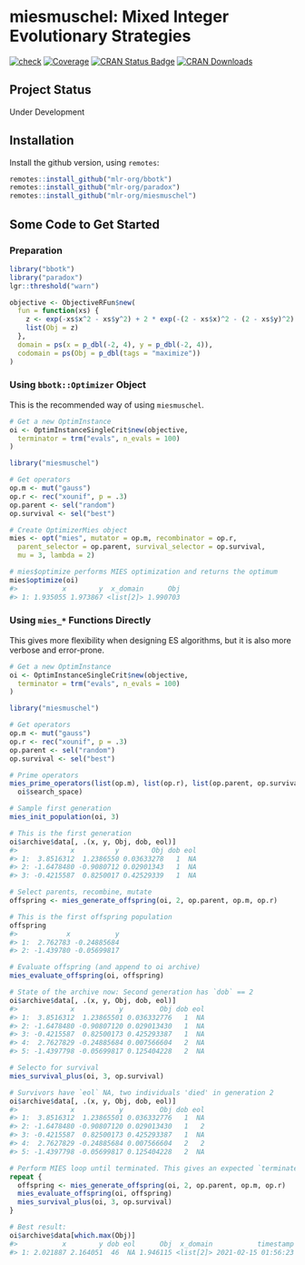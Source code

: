 
# miesmuschel: Mixed Integer Evolutionary Strategies

[![check](https://github.com/mlr-org/miesmuschel/actions/workflows/check.yml/badge.svg)](https://github.com/mlr-org/miesmuschel/actions/workflows/check.yml)
[![Coverage](https://codecov.io/github/mlr-org/miesmuschel/branch/master/graphs/badge.svg)](https://codecov.io/github/mlr-org/miesmuschel)
[![CRAN Status Badge](https://www.r-pkg.org/badges/version/miesmuschel)](https://CRAN.R-project.org/package=miesmuschel)
[![CRAN Downloads](https://cranlogs.r-pkg.org/badges/miesmuschel)](https://CRAN.R-project.org/package=miesmuschel)

## Project Status

Under Development

## Installation

Install the github version, using `remotes`:

```r
remotes::install_github("mlr-org/bbotk")
remotes::install_github("mlr-org/paradox")
remotes::install_github("mlr-org/miesmuschel")
```

## Some Code to Get Started

### Preparation

```r
library("bbotk")
library("paradox")
lgr::threshold("warn")

objective <- ObjectiveRFun$new(
  fun = function(xs) {
    z <- exp(-xs$x^2 - xs$y^2) + 2 * exp(-(2 - xs$x)^2 - (2 - xs$y)^2)
    list(Obj = z)
  },
  domain = ps(x = p_dbl(-2, 4), y = p_dbl(-2, 4)),
  codomain = ps(Obj = p_dbl(tags = "maximize"))
)
```

### Using `bbotk::Optimizer` Object

This is the recommended way of using `miesmuschel`.

```r
# Get a new OptimInstance
oi <- OptimInstanceSingleCrit$new(objective,
  terminator = trm("evals", n_evals = 100)
)

library("miesmuschel")

# Get operators
op.m <- mut("gauss")
op.r <- rec("xounif", p = .3)
op.parent <- sel("random")
op.survival <- sel("best")

# Create OptimizerMies object
mies <- opt("mies", mutator = op.m, recombinator = op.r,
  parent_selector = op.parent, survival_selector = op.survival,
  mu = 3, lambda = 2)

# mies$optimize performs MIES optimization and returns the optimum
mies$optimize(oi)
#>           x        y  x_domain      Obj
#> 1: 1.935055 1.973867 <list[2]> 1.990703
```

### Using `mies_*` Functions Directly

This gives more flexibility when designing ES algorithms, but it is also more verbose and error-prone.

```r
# Get a new OptimInstance
oi <- OptimInstanceSingleCrit$new(objective,
  terminator = trm("evals", n_evals = 100)
)

library("miesmuschel")

# Get operators
op.m <- mut("gauss")
op.r <- rec("xounif", p = .3)
op.parent <- sel("random")
op.survival <- sel("best")

# Prime operators
mies_prime_operators(list(op.m), list(op.r), list(op.parent, op.survival),
  oi$search_space)

# Sample first generation
mies_init_population(oi, 3)

# This is the first generation
oi$archive$data[, .(x, y, Obj, dob, eol)]
#>             x          y        Obj dob eol
#> 1:  3.8516312  1.2386550 0.03633278   1  NA
#> 2: -1.6478480 -0.9080712 0.02901343   1  NA
#> 3: -0.4215587  0.8250017 0.42529339   1  NA

# Select parents, recombine, mutate
offspring <- mies_generate_offspring(oi, 2, op.parent, op.m, op.r)

# This is the first offspring population
offspring
#>            x           y
#> 1:  2.762783 -0.24885684
#> 2: -1.439780 -0.05699817

# Evaluate offspring (and append to oi archive)
mies_evaluate_offspring(oi, offspring)

# State of the archive now: Second generation has `dob` == 2 
oi$archive$data[, .(x, y, Obj, dob, eol)]
#>             x           y         Obj dob eol
#> 1:  3.8516312  1.23865501 0.036332776   1  NA
#> 2: -1.6478480 -0.90807120 0.029013430   1  NA
#> 3: -0.4215587  0.82500173 0.425293387   1  NA
#> 4:  2.7627829 -0.24885684 0.007566604   2  NA
#> 5: -1.4397798 -0.05699817 0.125404228   2  NA

# Selecto for survival
mies_survival_plus(oi, 3, op.survival)

# Survivors have `eol` NA, two individuals 'died' in generation 2
oi$archive$data[, .(x, y, Obj, dob, eol)]
#>             x           y         Obj dob eol
#> 1:  3.8516312  1.23865501 0.036332776   1  NA
#> 2: -1.6478480 -0.90807120 0.029013430   1   2
#> 3: -0.4215587  0.82500173 0.425293387   1  NA
#> 4:  2.7627829 -0.24885684 0.007566604   2   2
#> 5: -1.4397798 -0.05699817 0.125404228   2  NA

# Perform MIES loop until terminated. This gives an expected `terminated` error
repeat {
  offspring <- mies_generate_offspring(oi, 2, op.parent, op.m, op.r)
  mies_evaluate_offspring(oi, offspring)
  mies_survival_plus(oi, 3, op.survival)
}

# Best result:
oi$archive$data[which.max(Obj)]
#>           x        y dob eol      Obj  x_domain           timestamp batch_nr
#> 1: 2.021887 2.164051  46  NA 1.946115 <list[2]> 2021-02-15 01:56:23       46
```

